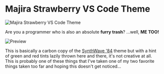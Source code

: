 # Majira Strawberry VS Code Theme

![Majira Strawberry VS Code Theme](https://user-images.githubusercontent.com/94678583/221720750-f8163faf-f5bd-4318-9547-7a6c04c92c87.png)

Are you a programmer who is also an absolute **furry trash**? ...well, **ME TOO!**

![Preview](https://user-images.githubusercontent.com/94678583/221720743-29bb51c1-a506-4675-8274-03d7e63f99ae.jpg)

This is basically a carbon copy of the [SynthWave '84](https://github.com/robb0wen/synthwave-vscode)
theme but with a hint of green and red tints lazily thrown here and there, it's not creative at all. This is probably one of these things that I've taken one of my two favorite things taken too far and hoping this doesn't get noticed...
